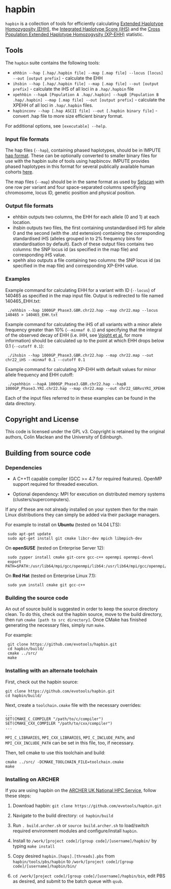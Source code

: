 hapbin
======

`hapbin` is a collection of tools for efficiently calculating [Extended Haplotype Homozygosity (EHH)](http://dx.doi.org/10.1038/nature01140), the [Integrated Haplotype Score (iHS)](http://dx.doi.org/10.1371/journal.pbio.0040072) and the [Cross Population Extended Haplotype Homozogysity (XP-EHH)](http://www.nature.com/nature/journal/v449/n7164/full/nature06250.html) statistic.

## Tools ##

The `hapbin` suite contains the following tools:

   * `ehhbin --hap [.hap/.hapbin file] --map [.map file] --locus [locus] --out [output prefix]` - calculate the EHH
   * `ihsbin --hap [.hap/.hapbin file] --map [.map file] --out [output prefix]` - calculate the iHS of all loci in a `.hap/.hapbin` file
   * `xpehhbin --hapA [Population A .hap/.hapbin] --hapB [Population B .hap/.hapbin] --map [.map file] --out [output prefix]` - calculate the XPEHH of all loci in `.hap/.hapbin` files.
   * `hapbinconv --hap [.hap ASCII file] --out [.hapbin binary file]` - convert .hap file to more size efficient binary format.

For additional options, see `[executable] --help`.

### Input file formats ###

The hap files (`--hap`), containing phased haplotypes, should be in IMPUTE [hap format](https://mathgen.stats.ox.ac.uk/impute/impute_v2.html#-h). These can be optionally converted to smaller binary files for use with the hapbin suite of tools using hapbincov. IMPUTE provides phased haplotypes in this format for several publically available human cohorts [here](https://mathgen.stats.ox.ac.uk/impute/impute_v2.html#reference).

The map files (`--map`) should be in the same format as used by [Selscan](https://github.com/szpiech/selscan) with one row per variant and four space-separated columns specifiying chromosome, locus ID, genetic position and physical position.

### Output file formats ###

- ehhbin outputs two columns, the EHH for each allele (0 and 1) at each location.
- ihsbin outputs two files, the first containing unstandardised iHS for allele 0 and the second (with the .std extension) containing the corresponding standardised iHS (alleles grouped in to 2% frequency bins for standardisation by default). Each of these output files contains two columns: the SNP locus id (as specified in the map file) and corresponding iHS value.
- xpehh also outputs a file containing two columns: the SNP locus id (as specified in the map file) and corresponding XP-EHH value.

### Examples ###

Example command for calculating EHH for a variant with ID (`--locus`) of 140465 as specified in the map input file. Output is redirected to file named 140465_EHH.txt:

     ./ehhbin --hap 1000GP_Phase3.GBR.chr22.hap --map chr22.map --locus 140465 > 140465_EHH.txt

Example command for calculating the iHS of all variants with a minor allele frequency greater than 10% (`--minmaf 0.1`) and specifying that the integral of the observed decay of EHH (i.e. iHH, see [Voight et al.](http://journals.plos.org/plosbiology/article?id=10.1371/journal.pbio.0040072) for more information) should be calculated up to the point at which EHH drops below 0.1 (`--cutoff 0.1`):

     ./ihsbin --hap 1000GP_Phase3.GBR.chr22.hap --map chr22.map --out chr22_iHS --minmaf 0.1 --cutoff 0.1

Example command for calculating XP-EHH with default values for minor allele frequency and EHH cutoff:

     ./xpehhbin --hapA 1000GP_Phase3.GBR.chr22.hap --hapB 1000GP_Phase3.YRI.chr22.hap --map chr22.map --out chr22_GBRvsYRI_XPEHH

Each of the input files referred to in these examples can be found in the data directory.

## Copyright and License ##

This code is licensed under the GPL v3. Copyright is retained by the original authors, Colin Maclean and the University of Edinburgh.

## Building from source code ##

### Dependencies ###

   * A C++11 capable compiler (GCC >= 4.7 for required features). OpenMP support required for threaded execution.

   * Optional dependency: MPI for execution on distributed memory systems (clusters/supercomputers).

If any of these are not already installed on your system then for the main Linux distributions they can simply be added via their package managers.

For example to install on **Ubuntu** (tested on 14.04 LTS):

     sudo apt-get update
     sudo apt-get install git cmake libcr-dev mpich libmpich-dev

On **openSUSE** (tested on Enterprise Server 12):

     sudo zypper install cmake git-core gcc-c++ openmpi openmpi-devel
     export PATH=$PATH:/usr/lib64/mpi/gcc/openmpi/lib64:/usr/lib64/mpi/gcc/openmpi/bin

On **Red Hat** (tested on Enterprise Linux 7.1):

     sudo yum install cmake git gcc-c++


### Building the source code ###

An out of source build is suggested in order to keep the source directory clean. To do this, check out the hapbin source, move to the build directory, then run `cmake [path to src directory]`. Once CMake has finished generating the necessary files, simply run `make`.

For example:

     git clone https://github.com/evotools/hapbin.git
     cd hapbin/build/
     cmake ../src/
     make

### Installing with an alternate toolchain ###

First, check out the hapbin source:
    
    git clone https://github.com/evotools/hapbin.git
    cd hapbin/build/

Next, create a `toolchain.cmake` file with the necessary overrides:

    ...
    SET(CMAKE_C_COMPILER "/path/to/c/compiler")
    SET(CMAKE_CXX_COMPILER "/path/to/cxx/compiler")
    ...

`MPI_C_LIBRARIES`, `MPI_CXX_LIBRARIES`, `MPI_C_INCLUDE_PATH`, and `MPI_CXX_INCLUDE_PATH` can be set in this file, too, if necessary.

Then, tell cmake to use this toolchain and build:

    cmake ../src/ -DCMAKE_TOOLCHAIN_FILE=toolchain.cmake
    make

### Installing on ARCHER ###

If you are using hapbin on the [ARCHER UK National HPC Service](http://www.archer.ac.uk/), follow these steps:

   1. Download hapbin: `git clone https://github.com/evotools/hapbin.git`

   2. Navigate to the build directory: `cd hapbin/build`

   3. Run `. build.archer.sh` or `source build.archer.sh` to load/switch required environment modules and configure/install `hapbin`.

   4. Install to `/work/[project code]/[group code]/[username]/hapbin/`  by typing `make install`

   5. Copy desired `hapbin.[haps].[threads].pbs` from `hapbin/tools/pbs/hapbin` to `/work/[project code]/[group code]/[username]/hapbin/bin/`

   6. `cd /work/[project code]/[group code]/[username]/hapbin/bin`, edit PBS as desired, and submit to the batch queue with `qsub`.
